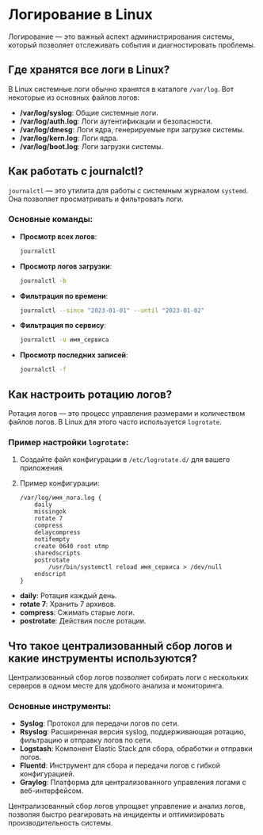 # Логирование в Linux
Логирование — это важный аспект администрирования системы, который позволяет отслеживать события и диагностировать проблемы.

## Где хранятся все логи в Linux?

В Linux системные логи обычно хранятся в каталоге `/var/log`. Вот некоторые из основных файлов логов:

- **/var/log/syslog**: Общие системные логи.
- **/var/log/auth.log**: Логи аутентификации и безопасности.
- **/var/log/dmesg**: Логи ядра, генерируемые при загрузке системы.
- **/var/log/kern.log**: Логи ядра.
- **/var/log/boot.log**: Логи загрузки системы.

## Как работать с journalctl?

`journalctl` — это утилита для работы с системным журналом `systemd`. Она позволяет просматривать и фильтровать логи.

### Основные команды:

- **Просмотр всех логов**: 
  ```bash
  journalctl
  ```

- **Просмотр логов загрузки**:
  ```bash
  journalctl -b
  ```

- **Фильтрация по времени**:
  ```bash
  journalctl --since "2023-01-01" --until "2023-01-02"
  ```

- **Фильтрация по сервису**:
  ```bash
  journalctl -u имя_сервиса
  ```

- **Просмотр последних записей**:
  ```bash
  journalctl -f
  ```

## Как настроить ротацию логов?

Ротация логов — это процесс управления размерами и количеством файлов логов. В Linux для этого часто используется `logrotate`.

### Пример настройки `logrotate`:

1. Создайте файл конфигурации в `/etc/logrotate.d/` для вашего приложения.
2. Пример конфигурации:

   ```
   /var/log/имя_лога.log {
       daily
       missingok
       rotate 7
       compress
       delaycompress
       notifempty
       create 0640 root utmp
       sharedscripts
       postrotate
           /usr/bin/systemctl reload имя_сервиса > /dev/null
       endscript
   }
   ```

- **daily**: Ротация каждый день.
- **rotate 7**: Хранить 7 архивов.
- **compress**: Сжимать старые логи.
- **postrotate**: Действия после ротации.

## Что такое централизованный сбор логов и какие инструменты используются?

Централизованный сбор логов позволяет собирать логи с нескольких серверов в одном месте для удобного анализа и мониторинга.

### Основные инструменты:

- **Syslog**: Протокол для передачи логов по сети.
- **Rsyslog**: Расширенная версия syslog, поддерживающая ротацию, фильтрацию и отправку логов по сети.
- **Logstash**: Компонент Elastic Stack для сбора, обработки и отправки логов.
- **Fluentd**: Инструмент для сбора и передачи логов с гибкой конфигурацией.
- **Graylog**: Платформа для централизованного управления логами с веб-интерфейсом.

Централизованный сбор логов упрощает управление и анализ логов, позволяя быстро реагировать на инциденты и оптимизировать производительность системы.

